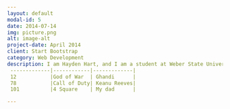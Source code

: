 ```yaml
---
layout: default
modal-id: 5
date: 2014-07-14
img: picture.png
alt: image-alt
project-date: April 2014
client: Start Bootstrap
category: Web Development
description: I am Hayden Hart, and I am a student at Weber State University .  I am going for my bachelors in Computer Science.  I work part time at Associated Foods and I think that is pretty cool. Heres a neet table.cool numbers-|cool games|cool people
 -------------|------------|-------------|
 12           |God of War  | Ghandi      |
 78           |Call of Duty| Keanu Reeves|
 101          |4 Square    | My dad      |

---
```

